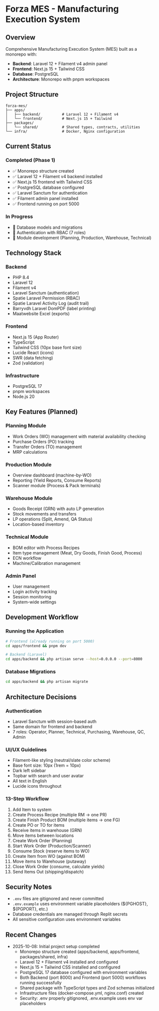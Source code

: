 # Forza MES - Manufacturing Execution System

## Overview
Comprehensive Manufacturing Execution System (MES) built as a monorepo with:
- **Backend**: Laravel 12 + Filament v4 admin panel
- **Frontend**: Next.js 15 + Tailwind CSS
- **Database**: PostgreSQL
- **Architecture**: Monorepo with pnpm workspaces

## Project Structure
```
forza-mes/
├── apps/
│   ├── backend/          # Laravel 12 + Filament v4
│   └── frontend/         # Next.js 15 + Tailwind
├── packages/
│   └── shared/           # Shared types, contracts, utilities
└── infra/                # Docker, Nginx configuration
```

## Current Status

### Completed (Phase 1)
- ✅ Monorepo structure created
- ✅ Laravel 12 + Filament v4 backend installed
- ✅ Next.js 15 frontend with Tailwind CSS
- ✅ PostgreSQL database configured
- ✅ Laravel Sanctum for authentication
- ✅ Filament admin panel installed
- ✅ Frontend running on port 5000

### In Progress
- 🔄 Database models and migrations
- 🔄 Authentication with RBAC (7 roles)
- 🔄 Module development (Planning, Production, Warehouse, Technical)

## Technology Stack

### Backend
- PHP 8.4
- Laravel 12
- Filament v4
- Laravel Sanctum (authentication)
- Spatie Laravel Permission (RBAC)
- Spatie Laravel Activity Log (audit trail)
- Barryvdh Laravel DomPDF (label printing)
- Maatwebsite Excel (exports)

### Frontend
- Next.js 15 (App Router)
- TypeScript
- Tailwind CSS (10px base font size)
- Lucide React (icons)
- SWR (data fetching)
- Zod (validation)

### Infrastructure
- PostgreSQL 17
- pnpm workspaces
- Node.js 20

## Key Features (Planned)

### Planning Module
- Work Orders (WO) management with material availability checking
- Purchase Orders (PO) tracking
- Transfer Orders (TO) management
- MRP calculations

### Production Module
- Overview dashboard (machine-by-WO)
- Reporting (Yield Reports, Consume Reports)
- Scanner module (Process & Pack terminals)

### Warehouse Module
- Goods Receipt (GRN) with auto LP generation
- Stock movements and transfers
- LP operations (Split, Amend, QA Status)
- Location-based inventory

### Technical Module
- BOM editor with Process Recipes
- Item type management (Meat, Dry Goods, Finish Good, Process)
- ECN workflow
- Machine/Calibration management

### Admin Panel
- User management
- Login activity tracking
- Session monitoring
- System-wide settings

## Development Workflow

### Running the Application
```bash
# Frontend (already running on port 5000)
cd apps/frontend && pnpm dev

# Backend (Laravel)
cd apps/backend && php artisan serve --host=0.0.0.0 --port=8000
```

### Database Migrations
```bash
cd apps/backend && php artisan migrate
```

## Architecture Decisions

### Authentication
- Laravel Sanctum with session-based auth
- Same domain for frontend and backend
- 7 roles: Operator, Planner, Technical, Purchasing, Warehouse, QC, Admin

### UI/UX Guidelines
- Filament-like styling (neutral/slate color scheme)
- Base font size: 10px (1rem = 10px)
- Dark left sidebar
- Topbar with search and user avatar
- All text in English
- Lucide icons throughout

### 13-Step Workflow
1. Add Item to system
2. Create Process Recipe (multiple RM → one PR)
3. Create Finish Product BOM (multiple items → one FG)
4. Create PO or TO for items
5. Receive items in warehouse (GRN)
6. Move items between locations
7. Create Work Order (Planning)
8. Start Work Order (Production/Scanner)
9. Consume Stock (reserve items to WO)
10. Create Item from WO (against BOM)
11. Move items to Warehouse (putaway)
12. Close Work Order (consume, calculate yields)
13. Send Items Out (shipping/dispatch)

## Security Notes
- `.env` files are gitignored and never committed
- `.env.example` uses environment variable placeholders (${PGHOST}, ${PGPORT}, etc.)
- Database credentials are managed through Replit secrets
- All sensitive configuration uses environment variables

## Recent Changes
- 2025-10-08: Initial project setup completed
  - Monorepo structure created (apps/backend, apps/frontend, packages/shared, infra)
  - Laravel 12 + Filament v4 installed and configured
  - Next.js 15 + Tailwind CSS installed and configured  
  - PostgreSQL 17 database configured with environment variables
  - Both Backend (port 8000) and Frontend (port 5000) workflows running successfully
  - Shared package with TypeScript types and Zod schemas initialized
  - Infrastructure files (docker-compose.yml, nginx.conf) created
  - Security: .env properly gitignored, .env.example uses env var placeholders

